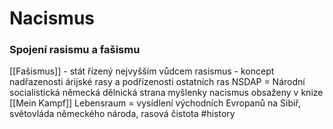 # Nacismus
### Spojení rasismu a fašismu
[[Fašismus]] - stát řízený nejvyšším vůdcem
rasismus - koncept nadřazenosti árijské rasy a podřízenosti ostatních ras
NSDAP = Národní socialistická německá dělnická strana
myšlenky nacismus obsaženy v knize [[Mein Kampf]]
Lebensraum = vysídlení východních Evropanů na Sibiř, světovláda německého národa, rasová čistota
#history 
